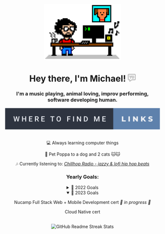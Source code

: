 <!-- Header -->
<div id='header' align='center'>
    <img src="8bit-desk.png" alt="Actual photo of me coding." title="Created with jspaint.app" width="250"/>
    <h1>
      Hey there, I'm Michael! 
      <img src="yo.png" width="25px"/>
    </h1>
    <h3>
      I'm a music playing, animal loving, improv performing, software developing human.
    </h3>
    <a href="https://michaelraymond.info/" target="_blank"><img src="where-to-find-me-links.svg" alt="Links to other places to find me" /></a>
</div>

<br/>
<!-- About -->
<div align='center'>
  <p>💻 Always learning computer things</p>
  <p>🐶 Pet Poppa to a dog and 2 cats 🐱🐱</p>
  <p>🎶 Currently listening to: <a href="https://www.youtube.com/watch?v=5yx6BWlEVcY" target="_blank"><i>Chillhop Radio - jazzy & lofi hip hop beats</i></p></a>
</div>

<div align='center'>
  <h3>Yearly Goals:</h3>
  <details><summary>🥅 2022 Goals</summary>
      <p></p>
      <p>Security+ cert ✅</p>
      <p>Enroll in Web Dev Bootcamp ✅</p>
  </details>
  <details open><summary>🥅 2023 Goals</summary>
      <p></p>
      <p>Nucamp Full Stack Web + Mobile Development cert <i>🚧 in progress 🚧</i></p>
      <p>Cloud Native cert</p>
  </details>
</div>

<br/>
<!-- Git -->
<div align='center'>
  <img src="https://github-readme-streak-stats.herokuapp.com?user=mjr2595&theme=github-dark-blue" alt="GitHub Readme Streak Stats" title="GitHub Readme Streak Stats"/>
</div>
